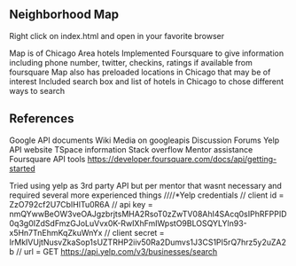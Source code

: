 ## Neighborhood Map ##
Right click on index.html and open in your favorite browser

Map is of Chicago Area hotels
Implemented Foursquare to give information including phone number, twitter, checkins, ratings if available from foursquare
Map also has preloaded locations in Chicago that may be of interest
Included search box and list of hotels in Chicago to chose different ways to search

## References ##
Google API documents
Wiki Media on googleapis
Discussion Forums
Yelp API website
TSpace information
Stack overflow
Mentor assistance
Foursquare API tools https://developer.foursquare.com/docs/api/getting-started


Tried using yelp as 3rd party API but per mentor that wasnt necessary and required several more experienced things
////*Yelp credentials
// client id = ZzO792cf2U7CbIHlTu0R6A
// api key = nmQYwwBeOW3veOAJgzbrjtsMHA2RsoT0zZwTV08AhI4SAcq0sIPhRFPPID0q3g0IZdSdFmzGJoLuVvx0K-RwIXhFmIWpstO9BLOSQYLYln93-x5Hn7TnEhmKqZkuWnYx
// client secret = IrMkIVUjtNusvZkaSop1sUZTRHP2iiv50Ra2Dumvs1J3CS1PI5rQ7hrz5y2uZA2b
// url = GET https://api.yelp.com/v3/businesses/search
